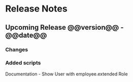 # Release Notes

## Upcoming Release @@version@@ - @@date@@

### Changes

### Added scripts

Documentation - Show User with employee.extended Role
